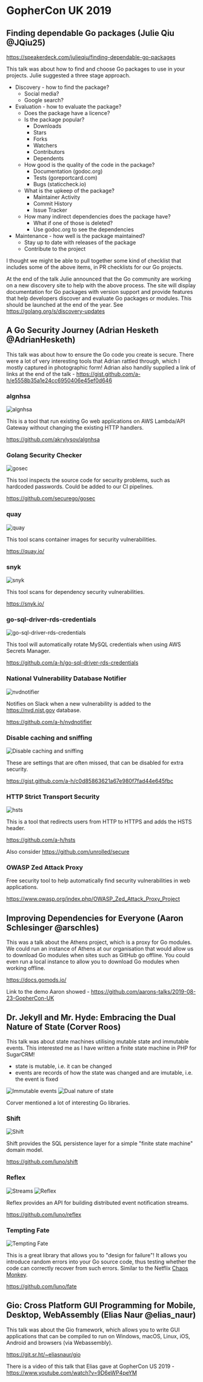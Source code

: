 # GopherCon UK 2019

## Finding dependable Go packages (Julie Qiu @JQiu25)

https://speakerdeck.com/julieqiu/finding-dependable-go-packages

This talk was about how to find and choose Go packages to use in your projects. Julie suggested a three stage approach.

- Discovery - how to find the package?
  - Social media?
  - Google search?
- Evaluation - how to evaluate the package?
  - Does the package have a licence?
  - Is the package popular?
    - Downloads
    - Stars
    - Forks
    - Watchers
    - Contributors
    - Dependents
  - How good is the quality of the code in the package?
    - Documentation (godoc.org)
    - Tests (goreportcard.com)
    - Bugs (staticcheck.io)
  - What is the upkeep of the package?
    - Maintainer Activity
    - Commit History
    - Issue Tracker
  - How many indirect dependencies does the package have?
    - What if one of those is deleted?
    - Use godoc.org to see the dependencies
- Maintenance - how well is the package maintained?
  - Stay up to date with releases of the package
  - Contribute to the project

I thought we might be able to pull together some kind of checklist that includes some of the above items, in PR checklists for our Go projects.

At the end of the talk Julie announced that the Go community are working on a new discovery site to help with the above process. The site will display documentation for Go packages with version support and provide features that help developers discover and evaluate Go packages or modules. This should be launched at the end of the year. See https://golang.org/s/discovery-updates

## A Go Security Journey (Adrian Hesketh @AdrianHesketh)

This talk was about how to ensure the Go code you create is secure. There were a lot of very interesting tools that Adrian rattled through, which I mostly captured in photographic form! Adrian also handily supplied a link of links at the end of the talk - https://gist.github.com/a-h/e5558b35a1e24cc6950406e45ef0d646

### algnhsa

![algnhsa](./algnhsa.jpg)

This is a tool that run existing Go web applications on AWS Lambda/API Gateway without changing the existing HTTP handlers.

https://github.com/akrylysov/algnhsa

### Golang Security Checker

![gosec](./gosec.jpg)

This tool inspects the source code for security problems, such as hardcoded passwords. Could be added to our CI pipelines.

https://github.com/securego/gosec

### quay

![quay](./quay.jpg)

This tool scans container images for security vulnerabilities.

https://quay.io/

### snyk

![snyk](./snyk.jpg)

This tool scans for dependency security vulnerabilities.

https://snyk.io/

### go-sql-driver-rds-credentials

![go-sql-driver-rds-credentials](./go-sql-driver-rds-credentials.jpg)

This tool will automatically rotate MySQL credentials when using AWS Secrets Manager.

https://github.com/a-h/go-sql-driver-rds-credentials

### National Vulnerability Database Notifier

![nvdnotifier](./nvdnotifier.jpg)

Notifies on Slack when a new vulnerability is added to the https://nvd.nist.gov database.

https://github.com/a-h/nvdnotifier

### Disable caching and sniffing

![Disable caching and sniffing](./caching_sniffing.jpg)

These are settings that are often missed, that can be disabled for extra security.

https://gist.github.com/a-h/c0d85863621a67e980f7fad44e645fbc

### HTTP Strict Transport Security

![hsts](./hsts.jpg)

This is a tool that redirects users from HTTP to HTTPS and adds the HSTS header.

https://github.com/a-h/hsts

Also consider https://github.com/unrolled/secure

### OWASP Zed Attack Proxy

Free security tool to help automatically find security vulnerabilities in web applications.

https://www.owasp.org/index.php/OWASP_Zed_Attack_Proxy_Project

## Improving Dependencies for Everyone (Aaron Schlesinger @arschles)

This was a talk about the Athens project, which is a proxy for Go modules. We could run an instance of Athens at our organisation that would allow us to download Go modules when sites such as GitHub go offline. You could even run a local instance to allow you to download Go modules when working offline.

https://docs.gomods.io/

Link to the demo Aaron showed - https://github.com/aarons-talks/2019-08-23-GopherCon-UK

## Dr. Jekyll and Mr. Hyde: Embracing the Dual Nature of State (Corver Roos)

This talk was about state machines utilising mutable state and immutable events. This interested me as I have written a finite state machine in PHP for SugarCRM! 

- state is mutable, i.e. it can be changed
- events are records of how the state was changed and are imutable, i.e. the event is fixed

![Immutable events](./immutable_events.jpg)
![Dual nature of state](./dual_nature_of_state.jpg)

Corver mentioned a lot of interesting Go libraries.

### Shift

![Shift](./shift.jpg)

Shift provides the SQL persistence layer for a simple "finite state machine" domain model.

https://github.com/luno/shift

### Reflex

![Streams](./streams.jpg)
![Reflex](./reflex.jpg)

Reflex provides an API for building distributed event notification streams.

https://github.com/luno/reflex

### Tempting Fate

![Tempting Fate](./tempting_fate.jpg)

This is a great library that allows you to "design for failure"! It allows you introduce random errors into your Go source code, thus testing whether the code can correctly recover from such errors. Similar to the Netflix [Chaos Monkey](https://netflix.github.io/chaosmonkey/).

https://github.com/luno/fate

## Gio: Cross Platform GUI Programming for Mobile, Desktop, WebAssembly (Elias Naur @elias_naur)

This talk was about the Gio framework, which allows you to write GUI applications that can be compiled to run on Windows, macOS, Linux, iOS, Android and browsers (via Webassembly).

https://git.sr.ht/~eliasnaur/gio

There is a video of this talk that Elias gave at GopherCon US 2019 - https://www.youtube.com/watch?v=9D6eWP4peYM
